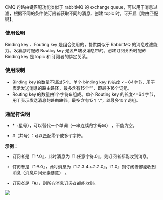 CMQ 的路由键匹配功能类似于 rabbitMQ 的 exchange  queue，可以用于消息过滤，根据不同的条件使订阅者获取不同的消息。创建 topic 时，可开启【路由匹配键】。

### 使用说明

Binding key 、Routing key 是组合使用的，提供类似于 RabbitMQ 的消息过滤能力。发消息时配的 Routing key 是客户端发消息带的。创建订阅关系时配的 Binding key 是 topic 和 订阅者的绑定关系。

### 使用限制

- Binding key 的数量不超过5个。单个 binding key 的长度 <= 64字节，用于表示发送消息的路由路径，最多含有15个“.”，即最多16个词组。
- Routing key 的数量由1个字符串组成。单个 Routing key 的长度<=64 字节，用于表示发送消息的路由路径，最多含有15个“.”，即最多16个词组。

### 通配符说明

- *（星号），可以替代一个单词（一串连续的字母串） ，不能为空。

- #（井号）：可以匹配零个或多个字符。


**示例：**

- 订阅者是『1.*.0』，此时消息为『1.任意字符.0』，则订阅者都能收到消息。

- 订阅者是『1.#.0』，此时消息为『1.2.3.4.4.2.2.0』，『1.0』则订阅者都能收到消息（消息中间元素随意） 。

- 订阅者是『#』，则所有消息订阅者都能收到。


![](//mc.qcloudimg.com/static/img/d12ffc8e91322fead97b7633cea47f9a/image.png)

